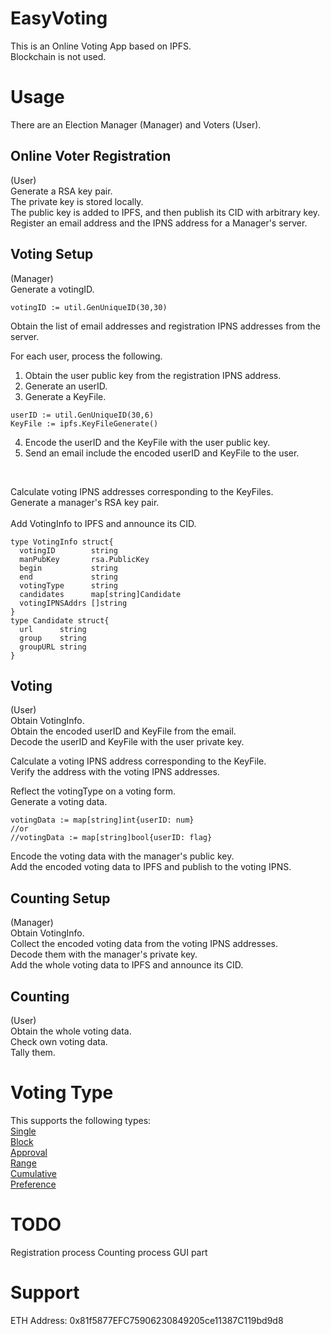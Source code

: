 # EasyVoting
This is an Online Voting App based on IPFS.<br>
Blockchain is not used.<br>


# Usage
There are an Election Manager (Manager) and Voters (User).<br>
## Online Voter Registration
(User)<br>
Generate a RSA key pair.<br>
The private key is stored locally.<br>
The public key is added to IPFS, and then publish its CID with arbitrary key.<br>
Register an email address and the IPNS address for a Manager's server.<br>

## Voting Setup
(Manager)<br>
Generate a votingID.<br>

```
votingID := util.GenUniqueID(30,30)
```

Obtain the list of email addresses and registration IPNS addresses from the server.<br> 

For each user, process the following.<br>
1. Obtain the user public key from the registration IPNS address.<br>
2. Generate an userID.<br>
3. Generate a KeyFile.<br>

```
userID := util.GenUniqueID(30,6)
KeyFile := ipfs.KeyFileGenerate()
```

4. Encode the userID and the KeyFile with the user public key.<br>
5. Send an email include the encoded userID and KeyFile to the user.<br>
<br>

Calculate voting IPNS addresses corresponding to the KeyFiles.<br>
Generate a manager's RSA key pair.<br>
<br>
Add VotingInfo to IPFS and announce its CID.<br>

```
type VotingInfo struct{  
  votingID        string   
  manPubKey       rsa.PublicKey  
  begin           string  
  end             string  
  votingType      string  
  candidates      map[string]Candidate  
  votingIPNSAddrs []string  
}  
type Candidate struct{  
  url      string  
  group    string  
  groupURL string  
}  
```

## Voting
(User)<br>
Obtain VotingInfo.<br>
Obtain the encoded userID and KeyFile from the email.<br>
Decode the userID and KeyFile with the user private key.<br>

Calculate a voting IPNS address corresponding to the KeyFile.<br>
Verify the address with the voting IPNS addresses.<br>

Reflect the votingType on a voting form.<br>
Generate a voting data.<br>

```
votingData := map[string]int{userID: num}
//or  
//votingData := map[string]bool{userID: flag}  

```

Encode the voting data with the manager's public key.<br> 
Add the encoded voting data to IPFS and publish to the voting IPNS.<br>

## Counting Setup
(Manager)<br>
Obtain VotingInfo.<br>
Collect the encoded voting data from the voting IPNS addresses.<br>
Decode them with the manager's private key.<br>
Add the whole voting data to IPFS and announce its CID.<br>
   
## Counting
(User)<br>
Obtain the whole voting data.<br>
Check own voting data.<br>
Tally them.<br>

# Voting Type
This supports the following types:  
[Single](https://en.wikipedia.org/wiki/Single_transferable_vote)  
[Block](https://en.wikipedia.org/wiki/Multiple_non-transferable_vote)  
[Approval](https://en.wikipedia.org/wiki/Approval_voting)  
[Range](https://en.wikipedia.org/wiki/Score_voting)  
[Cumulative](https://en.wikipedia.org/wiki/Cumulative_voting)  
[Preference](https://en.wikipedia.org/wiki/Ranked_voting)  


# TODO
Registration process
Counting process
GUI part

# Support


ETH Address: 0x81f5877EFC75906230849205ce11387C119bd9d8
